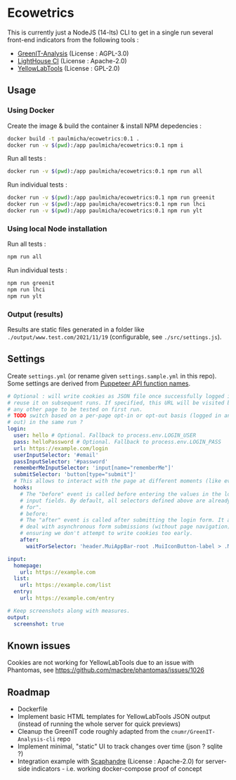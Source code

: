 # Ecowetrics

This is currently just a NodeJS (14-lts) CLI to get in a single run several front-end indicators from the following tools :

- [GreenIT-Analysis](https://github.com/cnumr/GreenIT-Analysis-cli) (License : AGPL-3.0)
- [LightHouse CI](https://github.com/GoogleChrome/lighthouse-ci) (License : Apache-2.0)
- [YellowLabTools](https://github.com/YellowLabTools/YellowLabTools) (License : GPL-2.0)

## Usage

### Using Docker

Create the image & build the container & install NPM depedencies :

```sh
docker build -t paulmicha/ecowetrics:0.1 .
docker run -v $(pwd):/app paulmicha/ecowetrics:0.1 npm i
```

Run all tests :

```sh
docker run -v $(pwd):/app paulmicha/ecowetrics:0.1 npm run all
```

Run individual tests :

```sh
docker run -v $(pwd):/app paulmicha/ecowetrics:0.1 npm run greenit
docker run -v $(pwd):/app paulmicha/ecowetrics:0.1 npm run lhci
docker run -v $(pwd):/app paulmicha/ecowetrics:0.1 npm run ylt
```

### Using local Node installation

Run all tests :

```sh
npm run all
```

Run individual tests :

```sh
npm run greenit
npm run lhci
npm run ylt
```
### Output (results)

Results are static files generated in a folder like `./output/www.test.com/2021/11/19` (configurable, see `./src/settings.js`).

## Settings

Create `settings.yml` (or rename given `settings.sample.yml` in this repo). Some settings are derived from [Puppeteer API function names](https://github.com/puppeteer/puppeteer/blob/main/docs/api.md).

```yaml
# Optional : will write cookies as JSON file once successfully logged in, then
# reuse it on subsequent runs. If specified, this URL will be visited before
# any other page to be tested on first run.
# TODO switch based on a per-page opt-in or opt-out basis (logged in and logged
# out) in the same run ?
login:
  user: hello # Optional. Fallback to process.env.LOGIN_USER
  pass: helloPassword # Optional. Fallback to process.env.LOGIN_PASS
  url: https://example.com/login
  userInputSelector: '#email'
  passInputSelector: '#password'
  rememberMeInputSelector: 'input[name="rememberMe"]'
  submitSelector: 'button[type="submit"]'
  # This allows to interact with the page at different moments (like events).
  hooks:
    # The "before" event is called before entering the values in the login form
    # input fields. By default, all selectors defined above are already "waited
    # for".
    # before:
    # The "after" event is called after submitting the login form. It allows to
    # deal with asynchronous form submissions (without page navigation),
    # ensuring we don't attempt to write cookies too early.
    after:
      waitForSelector: 'header.MuiAppBar-root .MuiIconButton-label > .MuiBadge-root'

input:
  homepage:
    url: https://example.com
  list:
    url: https://example.com/list
  entry:
    url: https://example.com/entry

# Keep screenshots along with measures.
output:
  screenshot: true
```

## Known issues

Cookies are not working for YellowLabTools due to an issue with Phantomas, see https://github.com/macbre/phantomas/issues/1026

## Roadmap

- Dockerfile
- Implement basic HTML templates for YellowLabTools JSON output (instead of running the whole server for quick previews)
- Cleanup the GreenIT code roughly adapted from the `cnumr/GreenIT-Analysis-cli` repo
- Implement minimal, "static" UI to track changes over time (json ? sqlite ?)
- Integration example with [Scaphandre](https://github.com/hubblo-org/scaphandre) (License : Apache-2.0) for server-side indicators - i.e. working docker-compose proof of concept
